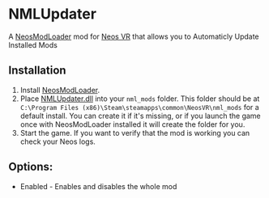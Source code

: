 # NMLUpdater
A [NeosModLoader](https://github.com/neos-modding-group/NeosModLoader) mod for [Neos VR](https://neos.com/) that allows you to Automaticly Update Installed Mods<br>


## Installation
1. Install [NeosModLoader](https://github.com/neos-modding-group/NeosModLoader).
2. Place [NMLUpdater.dll](https://github.com/AlexW-578/NMLUpdater/releases/latest/download/NMLUpdater.dll) into your `nml_mods` folder. This folder should be at `C:\Program Files (x86)\Steam\steamapps\common\NeosVR\nml_mods` for a default install. You can create it if it's missing, or if you launch the game once with NeosModLoader installed it will create the folder for you.
5. Start the game. If you want to verify that the mod is working you can check your Neos logs.

## Options:
- Enabled - Enables and disables the whole mod




